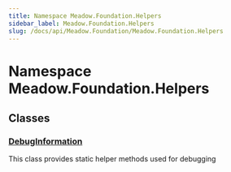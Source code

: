 ```yaml
---
title: Namespace Meadow.Foundation.Helpers
sidebar_label: Meadow.Foundation.Helpers
slug: /docs/api/Meadow.Foundation/Meadow.Foundation.Helpers
---
```

# Namespace Meadow.Foundation.Helpers
## Classes
### [DebugInformation](../Meadow.Foundation.Helpers/DebugInformation)
This class provides static helper methods used for debugging
